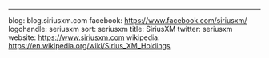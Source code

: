 ---
blog: blog.siriusxm.com
facebook: https://www.facebook.com/siriusxm/
logohandle: seriusxm
sort: seriusxm
title: SiriusXM
twitter: seriusxm
website: https://www.siriusxm.com
wikipedia: https://en.wikipedia.org/wiki/Sirius_XM_Holdings
